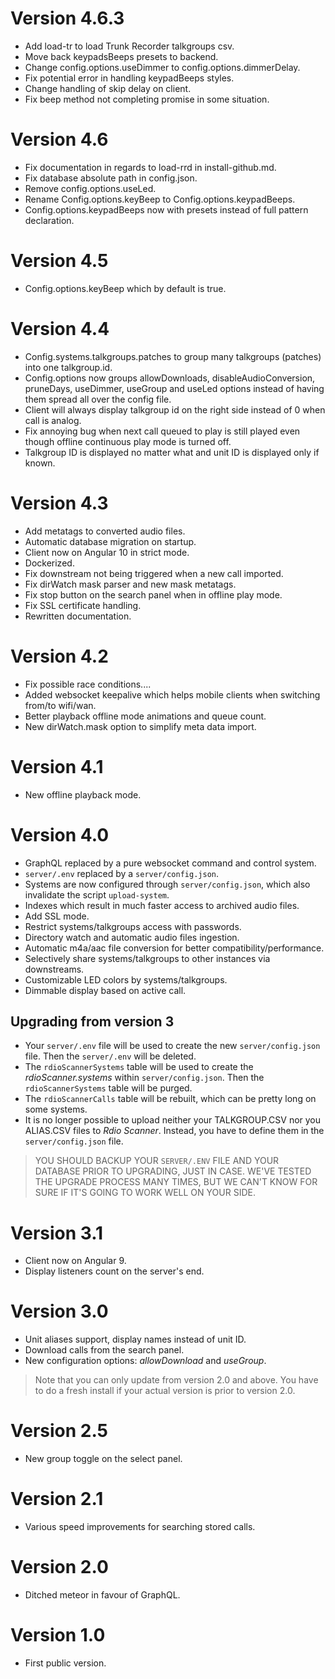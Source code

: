 # Version 4.6.3

- Add load-tr to load Trunk Recorder talkgroups csv.
- Move back keypadsBeeps presets to backend.
- Change config.options.useDimmer to config.options.dimmerDelay.
- Fix potential error in handling keypadBeeps styles.
- Change handling of skip delay on client.
- Fix beep method not completing promise in some situation.

# Version 4.6

- Fix documentation in regards to load-rrd in install-github.md.
- Fix database absolute path in config.json.
- Remove config.options.useLed.
- Rename Config.options.keyBeep to Config.options.keypadBeeps.
- Config.options.keypadBeeps now with presets instead of full pattern declaration.

# Version 4.5

- Config.options.keyBeep which by default is true.

# Version 4.4

- Config.systems.talkgroups.patches to group many talkgroups (patches) into one talkgroup.id.
- Config.options now groups allowDownloads, disableAudioConversion, pruneDays, useDimmer, useGroup and useLed options instead of having them spread all over the config file.
- Client will always display talkgroup id on the right side instead of 0 when call is analog.
- Fix annoying bug when next call queued to play is still played even though offline continuous play mode is turned off.
- Talkgroup ID is displayed no matter what and unit ID is displayed only if known.

# Version 4.3

- Add metatags to converted audio files.
- Automatic database migration on startup.
- Client now on Angular 10 in strict mode.
- Dockerized.
- Fix downstream not being triggered when a new call imported.
- Fix dirWatch mask parser and new mask metatags.
- Fix stop button on the search panel when in offline play mode.
- Fix SSL certificate handling.
- Rewritten documentation.

# Version 4.2

- Fix possible race conditions....
- Added websocket keepalive which helps mobile clients when switching from/to wifi/wan.
- Better playback offline mode animations and queue count.
- New dirWatch.mask option to simplify meta data import.

# Version 4.1

- New offline playback mode.

# Version 4.0

- GraphQL replaced by a pure websocket command and control system.
- `server/.env` replaced by a `server/config.json`.
- Systems are now configured through `server/config.json`, which also invalidate the script `upload-system`.
- Indexes which result in much faster access to archived audio files.
- Add SSL mode.
- Restrict systems/talkgroups access with passwords.
- Directory watch and automatic audio files ingestion.
- Automatic m4a/aac file conversion for better compatibility/performance.
- Selectively share systems/talkgroups to other instances via downstreams.
- Customizable LED colors by systems/talkgroups.
- Dimmable display based on active call.

## Upgrading from version 3

- Your `server/.env` file will be used to create the new `server/config.json` file. Then the `server/.env` will be deleted.
- The `rdioScannerSystems` table will be used to create the *rdioScanner.systems* within `server/config.json`. Then the `rdioScannerSystems` table will be purged.
- The `rdioScannerCalls` table will be rebuilt, which can be pretty long on some systems.
- It is no longer possible to upload neither your TALKGROUP.CSV nor you ALIAS.CSV files to *Rdio Scanner*. Instead, you have to define them in the `server/config.json` file.

> YOU SHOULD BACKUP YOUR `SERVER/.ENV` FILE AND YOUR DATABASE PRIOR TO UPGRADING, JUST IN CASE. WE'VE TESTED THE UPGRADE PROCESS MANY TIMES, BUT WE CAN'T KNOW FOR SURE IF IT'S GOING TO WORK WELL ON YOUR SIDE.

# Version 3.1

- Client now on Angular 9.
- Display listeners count on the server's end.

# Version 3.0

- Unit aliases support, display names instead of unit ID.
- Download calls from the search panel.
- New configuration options: *allowDownload* and *useGroup*.

> Note that you can only update from version 2.0 and above. You have to do a fresh install if your actual version is prior to version 2.0.

# Version 2.5

- New group toggle on the select panel.

# Version 2.1

- Various speed improvements for searching stored calls.

# Version 2.0

- Ditched meteor in favour of GraphQL.

# Version 1.0

- First public version.
